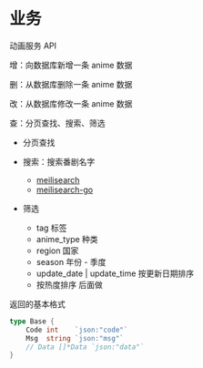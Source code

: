 # 业务

动画服务 API

增：向数据库新增一条 anime 数据

删：从数据库删除一条 anime 数据

改：从数据库修改一条 anime 数据

查：分页查找、搜索、筛选

- 分页查找
- 搜索：搜索番剧名字
  - [meilisearch](https://www.meilisearch.com/)
  - [meilisearch-go](https://github.com/meilisearch/meilisearch-go?tab=readme-ov-file#-documentation)

- 筛选
  - tag 标签
  - anime_type 种类
  - region 国家
  - season 年份 - 季度
  - update_date | update_time 按更新日期排序
  - 按热度排序 后面做

返回的基本格式

```go
type Base {
    Code int    `json:"code"`
    Msg  string `json:"msg"`
    // Data []*Data `json:"data"`
}
```
